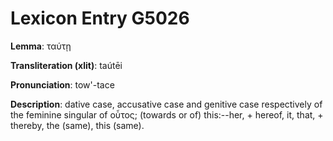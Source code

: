 # Lexicon Entry G5026

**Lemma**: ταύτῃ

**Transliteration (xlit)**: taútēi

**Pronunciation**: tow'-tace

**Description**:
dative case, accusative case and genitive case respectively of the feminine singular of οὗτος; (towards or of) this:--her, + hereof, it, that, + thereby, the (same), this (same).
